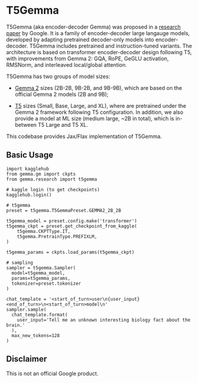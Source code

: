 # T5Gemma

T5Gemma (aka encoder-decoder Gemma) was proposed in a
[research paper](https://arxiv.org/abs/2504.06225) by Google. It is a family of
encoder-decoder large langauge models, developed by adapting pretrained
decoder-only models into encoder-decoder. T5Gemma includes pretrained and
instruction-tuned variants. The architecture is based on transformer
encoder-decoder design following T5, with improvements from Gemma 2: GQA, RoPE,
GeGLU activation, RMSNorm, and interleaved local/global attention.

T5Gemma has two groups of model sizes:

* [Gemma 2](https://ai.google.dev/gemma/docs/core/model_card_2) sizes
(2B-2B, 9B-2B, and 9B-9B), which are based on the official Gemma 2 models
(2B and 9B);

* [T5](https://arxiv.org/abs/1910.10683) sizes (Small, Base, Large, and XL),
where are pretrained under the Gemma 2 framework following T5 configuration.
In addition, we also provide a model at ML size (medium large, ~2B in total),
which is in-between T5 Large and T5 XL.

This codebase provides Jax/Flax implementation of T5Gemma.

## Basic Usage

```
import kagglehub
from gemma.gm import ckpts
from gemma.research import t5gemma

# kaggle login (to get checkpoints)
kagglehub.login()

# t5gemma
preset = t5gemma.T5GemmaPreset.GEMMA2_2B_2B

t5gemma_model = preset.config.make('transformer')
t5gemma_ckpt = preset.get_checkpoint_from_kaggle(
    t5gemma.CKPTType.IT,
    t5gemma.PretrainType.PREFIXLM,
)

t5gemma_params = ckpts.load_params(t5gemma_ckpt)

# sampling
sampler = t5gemma.Sampler(
  model=t5gemma_model,
  params=t5gemma_params,
  tokenizer=preset.tokenizer
)

chat_template = '<start_of_turn>user\n{user_input}<end_of_turn>\n<start_of_turn>model\n'
sampler.sample(
  chat_template.format(
    user_input='Tell me an unknown interesting biology fact about the brain.'
  ),
  max_new_tokens=128
)
```

## Disclaimer

This is not an official Google product.
